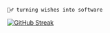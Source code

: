     🧞‍♂️ turning wishes into software
[![GitHub Streak](https://streak-stats.demolab.com/?user=eramirezvilla)](https://git.io/streak-stats)